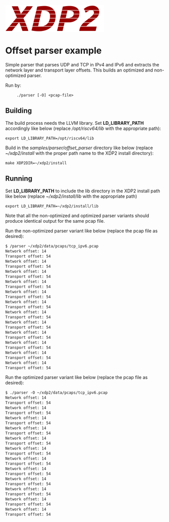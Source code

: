<img src="../../../documentation/images/xdp2.png" alt="XDP2 logo"/>

Offset parser example
=====================

Simple parser that parses UDP and TCP in IPv4 and IPv6 and extracts the
network layer and transport layer offsets. This builds an optimized and
non-optimized parser.

Run by:
```
     ./parser [-O] <pcap-file>
```

Building
--------

The build process needs the LLVM library. Set **LD_LIBRARY_PATH** accordingly
like below (replace */opt/riscv64/lib* with the appropriate path):
```
export LD_LIBRARY_PATH=/opt/riscv64/lib
```

Build in the *samples/parser/offset_parser* directory like below
(replace *~/xdp2/install* with the proper path name to the XDP2 install
directory):
```
make XDP2DIR=~/xdp2/install
```

Running
-------

Set **LD_LIBRARY_PATH** to include the lib directory in the XDP2 install path
like below (replace *~/xdp2/install/lib* with the appropriate path)
```
export LD_LIBRARY_PATH=~/xdp2/install/lib
```

Note that all the non-optimized and optimized parser variants should produce
identical output for the same pcap file.

Run the non-optimized parser variant like below (replace the pcap file as
desired):
```
$ /parser ~/xdp2/data/pcaps/tcp_ipv6.pcap
Network offset: 14
Transport offset: 54
Network offset: 14
Transport offset: 54
Network offset: 14
Transport offset: 54
Network offset: 14
Transport offset: 54
Network offset: 14
Transport offset: 54
Network offset: 14
Transport offset: 54
Network offset: 14
Transport offset: 54
Network offset: 14
Transport offset: 54
Network offset: 14
Transport offset: 54
Network offset: 14
Transport offset: 54
Network offset: 14
Transport offset: 54
Network offset: 14
Transport offset: 54
```

Run the optimized parser variant like below (replace the pcap file as
desired):
```
$ ./parser -O ~/xdp2/data/pcaps/tcp_ipv6.pcap
Network offset: 14
Transport offset: 54
Network offset: 14
Transport offset: 54
Network offset: 14
Transport offset: 54
Network offset: 14
Transport offset: 54
Network offset: 14
Transport offset: 54
Network offset: 14
Transport offset: 54
Network offset: 14
Transport offset: 54
Network offset: 14
Transport offset: 54
Network offset: 14
Transport offset: 54
Network offset: 14
Transport offset: 54
Network offset: 14
Transport offset: 54
Network offset: 14
Transport offset: 54
```
